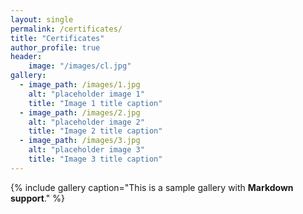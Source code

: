 ```yaml
---
layout: single
permalink: /certificates/
title: "Certificates"
author_profile: true
header: 
    image: "/images/cl.jpg"
gallery:
  - image_path: /images/1.jpg
    alt: "placeholder image 1"
    title: "Image 1 title caption"
  - image_path: /images/2.jpg
    alt: "placeholder image 2"
    title: "Image 2 title caption"
  - image_path: /images/3.jpg
    alt: "placeholder image 3"
    title: "Image 3 title caption"
---
```

{% include gallery caption="This is a sample gallery with **Markdown support**." %}
